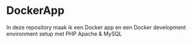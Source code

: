 # DockerApp
In deze repository maak ik een Docker app en een Docker development environment setup met PHP Apache &amp; MySQL
